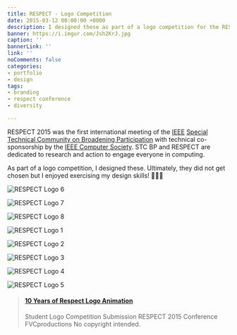 ```yaml
---
title: RESPECT - Logo Competition
date: 2015-03-12 00:00:00 +0000
description: I designed these as part of a logo competition for the RESPECT conference.
banner: https://i.imgur.com/Jsh2KrJ.jpg
caption: ''
bannerLink: ''
link: ''
noComments: false
categories:
- portfolio
- design
tags:
- branding
- respect conference
- diversity

---
```

RESPECT 2015 was the first international meeting of the [IEEE](//www.computer.org/) [Special Technical Community on Broadening Participation](//stcbp.org/) with technical co-sponsorship by the [IEEE Computer Society](//www.computer.org/). STC BP and RESPECT are dedicated to research and action to engage everyone in computing.

As part of a logo competition, I designed these. Ultimately, they did not get chosen but I enjoyed exercising my design skills! 👩🏽‍🎨️

![RESPECT Logo 6](https://i.imgur.com/hvZJugN.jpg)

![RESPECT Logo 7](https://i.imgur.com/F50y32L.jpg) 

![RESPECT Logo 8](https://i.imgur.com/jnABftD.jpg)

![RESPECT Logo 1](https://i.imgur.com/tj4iCkm.jpg)

![RESPECT Logo 2](https://i.imgur.com/vxFdtTE.jpg)

![RESPECT Logo 3](https://i.imgur.com/Jsh2KrJ.jpg)

![RESPECT Logo 4](https://i.imgur.com/DDn6NKj.jpg)

![RESPECT Logo 5](https://i.imgur.com/2Y9OP5g.jpg)

<blockquote class="embedly-card"><h4><a href="https://www.youtube.com/watch?v=N4F8XjvothQ">10 Years of Respect Logo Animation</a></h4><p>Student Logo Competition Submission RESPECT 2015 Conference FVCproductions No copyright intended.</p></blockquote>

<script async src="//cdn.embedly.com/widgets/platform.js" charset="UTF-8"></script>